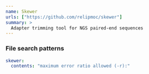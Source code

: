 ```yaml
---
name: Skewer
urls: ["https://github.com/relipmoc/skewer"]
summary: >
  Adapter trimming tool for NGS paired-end sequences
---
```


### File search patterns

```yaml
skewer:
  contents: "maximum error ratio allowed (-r):"
```
